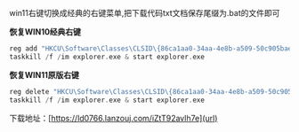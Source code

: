 win11右键切换成经典的右键菜单,把下载代码txt文档保存尾缀为.bat的文件即可

**恢复WIN10经典右键**
```PHP
reg add "HKCU\Software\Classes\CLSID\{86ca1aa0-34aa-4e8b-a509-50c905bae2a2}\InprocServer32" /f /ve
taskkill /f /im explorer.exe & start explorer.exe
```

**恢复WIN11原版右键**
```php
reg delete "HKCU\Software\Classes\CLSID\{86ca1aa0-34aa-4e8b-a509-50c905bae2a2}" /f
taskkill /f /im explorer.exe & start explorer.exe
```
下载地址：[https://ld0766.lanzouj.com/iZtT92avlh7e](url)